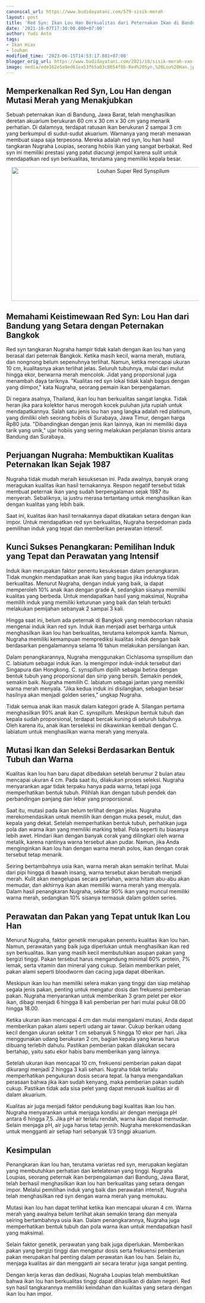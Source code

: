 ```yaml
---
canonical_url: https://www.budidayatani.com/579-sisik-merah
layout: post
title: 'Red Syn: Ikan Lou Han Berkualitas dari Peternakan Ikan di Bandung'
date: '2021-10-07T17:30:00.000+07:00'
author: Yudi Anto
tags:
- Ikan Hias
- louhan
modified_time: '2023-06-15T14:53:17.881+07:00'
blogger_orig_url: https://www.budidayatani.com/2021/10/sisik-merah-van-bandung-tantang-impor.html
image: media/ede162e5a9ed61ea53f65a03c8654f8b-Red%20Syn,%20Lou%20Han.jpg
---
```

<h2>Memperkenalkan Red Syn, Lou Han dengan Mutasi Merah yang Menakjubkan</h2><p>Sebuah peternakan ikan di Bandung, Jawa Barat, telah menghasilkan deretan akuarium berukuran 60 cm x 30 cm x 30 cm yang menarik perhatian. Di dalamnya, terdapat ratusan ikan berukuran 2 sampai 3 cm yang berkumpul di sudut-sudut akuarium. Warnanya yang merah menawan membuat siapa saja terpesona. Mereka adalah red syn, lou han hasil tangkaran Nugraha Loupias, seorang hobiis ikan yang sangat berbakat. Red syn ini memiliki prestasi yang patut diacungi jempol karena sulit untuk mendapatkan red syn berkualitas, terutama yang memiliki kepala besar.</p><div class="separator" style="clear: both; text-align: center;"><a href="https://blogger.googleusercontent.com/img/b/R29vZ2xl/AVvXsEhw1SqxxHUT0BfnCDyoKoyIsih5KPzyT0zq8eseK9enLP_syPQdKRKJMiZu_E36OB7Mi-ixwuE4pwP05B4g_9FtSQmijuJjUkUpoMMZ2mNrb5fpyhE8gHvCiNSiCD8U7o84UuBS4t5P4VXTrhsWBffnY0zEreDHnk19Ue39p-kGXT22YFKUR9nJS8GCfA/s2133/Red%20Syn,%20Lou%20Han.jpg" imageanchor="1" style="margin-left: 1em; margin-right: 1em;"><img alt="Louhan Super Red Synspilum" border="0" data-original-height="1200" data-original-width="2133" height="360" src="https://blogger.googleusercontent.com/img/b/R29vZ2xl/AVvXsEhw1SqxxHUT0BfnCDyoKoyIsih5KPzyT0zq8eseK9enLP_syPQdKRKJMiZu_E36OB7Mi-ixwuE4pwP05B4g_9FtSQmijuJjUkUpoMMZ2mNrb5fpyhE8gHvCiNSiCD8U7o84UuBS4t5P4VXTrhsWBffnY0zEreDHnk19Ue39p-kGXT22YFKUR9nJS8GCfA/w640-h360/Red%20Syn,%20Lou%20Han.jpg" width="640" /></a></div><h2>Memahami Keistimewaan Red Syn: Lou Han dari Bandung yang Setara dengan Peternakan Bangkok</h2><p>Red syn tangkaran Nugraha hampir tidak kalah dengan ikan lou han yang berasal dari peternak Bangkok. Ketika masih kecil, warna merah, mutiara, dan nongnong belum sepenuhnya terlihat. Namun, ketika mencapai ukuran 10 cm, kualitasnya akan terlihat jelas. Seluruh tubuhnya, mulai dari mulut hingga ekor, berwarna merah mencolok. Jidat yang proporsional juga menambah daya tariknya. "Kualitas red syn lokal tidak kalah bagus dengan yang diimpor," kata Nugraha, seorang pemain ikan berpengalaman.</p><p>Di negara asalnya, Thailand, ikan lou han berkualitas sangat langka. Tidak heran jika para kolektor harus merogoh kocek puluhan juta rupiah untuk mendapatkannya. Salah satu jenis lou han yang langka adalah red platinum, yang dimiliki oleh seorang hobiis di Surabaya, Jawa Timur, dengan harga Rp80 juta. "Dibandingkan dengan jenis ikan lainnya, ikan ini memiliki daya tarik yang unik," ujar hobiis yang sering melakukan perjalanan bisnis antara Bandung dan Surabaya.</p><h2>Perjuangan Nugraha: Membuktikan Kualitas Peternakan Ikan Sejak 1987</h2><p>Nugraha tidak mudah meraih kesuksesan ini. Pada awalnya, banyak orang meragukan kualitas ikan hasil ternakannya. Respon negatif tersebut tidak membuat peternak ikan yang sudah berpengalaman sejak 1987 itu menyerah. Sebaliknya, ia justru merasa tertantang untuk menghasilkan ikan dengan kualitas yang lebih baik.</p><p>Saat ini, kualitas ikan hasil ternakannya dapat dikatakan setara dengan ikan impor. Untuk mendapatkan red syn berkualitas, Nugraha berpedoman pada pemilihan induk yang tepat dan memberikan perawatan intensif.</p><h2>Kunci Sukses Penangkaran: Pemilihan Induk yang Tepat dan Perawatan yang Intensif</h2><p>Induk ikan merupakan faktor penentu kesuksesan dalam penangkaran. Tidak mungkin mendapatkan anak ikan yang bagus jika induknya tidak berkualitas. Menurut Nugraha, dengan induk yang baik, ia dapat memperoleh 10% anak ikan dengan grade A, sedangkan sisanya memiliki kualitas yang berbeda. Untuk mendapatkan hasil yang maksimal, Nugraha memilih induk yang memiliki keturunan yang baik dan telah terbukti melakukan pemijahan sebanyak 2 sampai 3 kali.</p><p>Hingga saat ini, belum ada peternak di Bangkok yang membocorkan rahasia mengenai induk ikan red syn. Induk ikan menjadi aset berharga untuk menghasilkan ikan lou han berkualitas, terutama kelompok kamfa. Namun, Nugraha memiliki kemampuan memprediksi kualitas induk dengan baik berdasarkan pengalamannya selama 16 tahun melakukan persilangan ikan.</p><p>Dalam penangkarannya, Nugraha menggunakan Cichlasoma synspillum dan C. labiatum sebagai induk ikan. Ia mengimpor induk-induk tersebut dari Singapura dan Hongkong. C. synspillum dipilih sebagai betina dengan bentuk tubuh yang proporsional dan sirip yang bersih. Semakin pendek, semakin baik. Nugraha memilih C. labiatum sebagai jantan yang memiliki warna merah menyala. "Jika kedua induk ini disilangkan, sebagian besar hasilnya akan menjadi golden series," ungkap Nugraha.</p><p>Tidak semua anak ikan masuk dalam kategori grade A. Silangan pertama menghasilkan 90% anak ikan C. synspillum. Meskipun bentuk tubuh dan kepala sudah proporsional, terdapat bercak kuning di seluruh tubuhnya. Oleh karena itu, anak ikan terseleksi ini dikawinkan kembali dengan C. labiatum untuk menghasilkan warna merah yang menyala.</p><h2>Mutasi Ikan dan Seleksi Berdasarkan Bentuk Tubuh dan Warna</h2><p>Kualitas ikan lou han baru dapat dibedakan setelah berumur 2 bulan atau mencapai ukuran 4 cm. Pada saat itu, dilakukan proses seleksi. Nugraha menyarankan agar tidak terpaku hanya pada warna, tetapi juga memperhatikan bentuk tubuh. Pilihlah ikan dengan tubuh pendek dan perbandingan panjang dan lebar yang proporsional.</p><p>Saat itu, mutasi pada ikan belum terlihat dengan jelas. Nugraha merekomendasikan untuk memilih ikan dengan muka pesek, mulut, dan kepala yang dekat. Setelah memperhatikan bentuk tubuh, perhatikan juga pola dan warna ikan yang memiliki marking tebal. Pola seperti itu biasanya lebih awet. Hindari ikan dengan banyak corak yang dilingkari oleh warna metalik, karena nantinya warna tersebut akan pudar. Namun, jika Anda menginginkan ikan lou han dengan warna merah polos, ikan dengan corak tersebut tetap menarik.</p><p>Seiring bertambahnya usia ikan, warna merah akan semakin terlihat. Mulai dari pipi hingga di bawah insang, warna tersebut akan berubah menjadi merah. Kulit akan mengelupas secara perlahan, warna hitam abu-abu akan memudar, dan akhirnya ikan akan memiliki warna merah yang menyala. Dalam hasil penangkaran Nugraha, sekitar 90% ikan yang muncul memiliki warna merah, sedangkan 10% sisanya termasuk dalam golden series.</p><h2>Perawatan dan Pakan yang Tepat untuk Ikan Lou Han</h2><p>Menurut Nugraha, faktor genetik merupakan penentu kualitas ikan lou han. Namun, perawatan yang baik juga diperlukan untuk menghasilkan ikan red syn berkualitas. Ikan yang masih kecil membutuhkan asupan pakan yang bergizi tinggi. Pakan tersebut harus mengandung minimal 60% protein, 7% lemak, serta vitamin dan mineral yang cukup. Selain memberikan pelet, pakan alami seperti bloodworm dan cacing juga dapat diberikan.</p><p>Meskipun ikan lou han memiliki selera makan yang tinggi dan siap melahap segala jenis pakan, penting untuk mengatur dosis dan frekuensi pemberian pakan. Nugraha menyarankan untuk memberikan 3 gram pelet per ekor ikan, dibagi menjadi 6 hingga 8 kali pemberian per hari mulai pukul 08.00 hingga 18.00.</p><p>Ketika ukuran ikan mencapai 4 cm dan mulai mengalami mutasi, Anda dapat memberikan pakan alami seperti udang air tawar. Cukup berikan udang kecil dengan ukuran sekitar 1 cm sebanyak 5 hingga 10 ekor per hari. Jika menggunakan udang berukuran 2 cm, bagian kepala yang keras harus dibuang terlebih dahulu. Pastikan pemberian pakan dilakukan secara bertahap, yaitu satu ekor habis baru memberikan yang lainnya.</p><p>Setelah ukuran ikan mencapai 10 cm, frekuensi pemberian pakan dapat dikurangi menjadi 2 hingga 3 kali sehari. Nugraha tidak terlalu memperhatikan pengukuran dosis secara tepat. Ia hanya mengandalkan perasaan bahwa jika ikan sudah kenyang, maka pemberian pakan sudah cukup. Pastikan tidak ada sisa pelet yang dapat merusak kualitas air di dalam akuarium.</p><p>Kualitas air juga menjadi faktor pendukung bagi kualitas ikan lou han. Nugraha menyarankan untuk menjaga kondisi air dengan menjaga pH antara 6 hingga 7,5. Jika pH air terlalu rendah, warna ikan dapat memudar. Selain menjaga pH, air juga harus tetap jernih. Nugraha merekomendasikan untuk mengganti air setiap hari sebanyak 1/3 tinggi akuarium.</p><h2>Kesimpulan</h2><p>Penangkaran ikan lou han, terutama varietas red syn, merupakan kegiatan yang membutuhkan perhatian dan ketelatenan yang tinggi. Nugraha Loupias, seorang peternak ikan berpengalaman dari Bandung, Jawa Barat, telah berhasil menghasilkan ikan lou han berkualitas yang setara dengan impor. Melalui pemilihan induk yang baik dan perawatan intensif, Nugraha telah menghasilkan red syn dengan warna merah yang memukau.</p><p>Mutasi ikan lou han dapat terlihat ketika ikan mencapai ukuran 4 cm. Warna merah yang awalnya belum terlihat akan semakin terang dan menyala seiring bertambahnya usia ikan. Dalam penangkarannya, Nugraha juga memperhatikan bentuk tubuh dan pola warna ikan untuk mendapatkan hasil yang maksimal.</p><p>Selain faktor genetik, perawatan yang baik juga diperlukan. Memberikan pakan yang bergizi tinggi dan mengatur dosis serta frekuensi pemberian pakan merupakan hal penting dalam perawatan ikan lou han. Selain itu, menjaga kualitas air dan mengganti air secara teratur juga sangat penting.</p><p>Dengan kerja keras dan dedikasi, Nugraha Loupias telah membuktikan bahwa ikan lou han berkualitas tinggi dapat dihasilkan di dalam negeri. Red syn hasil tangkarannya memiliki keindahan dan kualitas yang setara dengan ikan lou han impor.</p>
